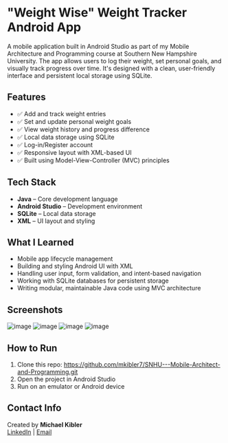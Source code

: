# "Weight Wise" Weight Tracker Android App

A mobile application built in Android Studio as part of my Mobile Architecture and Programming course at Southern New Hampshire University.
The app allows users to log their weight, set personal goals, and visually track progress over time. It's designed with a clean, user-friendly interface and persistent local storage using SQLite.

## Features

- ✅ Add and track weight entries
- ✅ Set and update personal weight goals
- ✅ View weight history and progress difference
- ✅ Local data storage using SQLite
- ✅ Log-in/Register account
- ✅ Responsive layout with XML-based UI
- ✅ Built using Model-View-Controller (MVC) principles

## Tech Stack

- **Java** – Core development language
- **Android Studio** – Development environment
- **SQLite** – Local data storage
- **XML** – UI layout and styling

## What I Learned

- Mobile app lifecycle management
- Building and styling Android UI with XML
- Handling user input, form validation, and intent-based navigation
- Working with SQLite databases for persistent storage
- Writing modular, maintainable Java code using MVC architecture

## Screenshots

![image](https://github.com/user-attachments/assets/b0b70284-f9c0-4a2e-9032-1221b2c3edfb)
![image](https://github.com/user-attachments/assets/9cc25999-cdc1-49fe-a6f8-d59a76b92a89)
![image](https://github.com/user-attachments/assets/2a6c0610-c48d-463b-9530-0122846958ba)
![image](https://github.com/user-attachments/assets/8b0f20ef-10c6-481c-9613-5c76972894fb)

## How to Run

1. Clone this repo: https://github.com/mkibler7/SNHU---Mobile-Architect-and-Programming.git
2. Open the project in Android Studio
3. Run on an emulator or Android device

## Contact Info

Created by **Michael Kibler**  
[LinkedIn](https://www.linkedin.com/in/michael-kibler-11369519b/) | [Email](mpkibler7@gmail.com)
